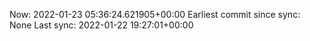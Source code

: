 Now: 2022-01-23 05:36:24.621905+00:00 Earliest commit since sync: None Last sync: 2022-01-22 19:27:01+00:00

